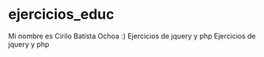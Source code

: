# ejercicios_educ
Mi nombre es Cirilo Batista Ochoa :)
Ejercicios de jquery y php
Ejercicios de jquery y php
